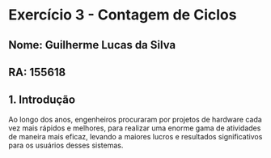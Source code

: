 # Exercício 3 - Contagem de Ciclos
## Nome: Guilherme Lucas da Silva
## RA: 155618

## 1. Introdução
Ao longo dos anos, engenheiros procuraram por projetos de hardware cada vez mais rápidos e melhores, para realizar uma enorme gama de atividades de maneira mais eficaz, levando a maiores lucros e resultados significativos para os usuários desses sistemas.
